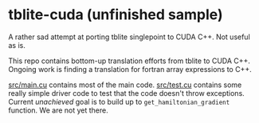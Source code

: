 # tblite-cuda (unfinished sample)

A rather sad attempt at porting tblite singlepoint to CUDA C++. Not useful as is.

This repo contains bottom-up translation efforts from tblite to CUDA C++. Ongoing work is finding a translation for fortran array expressions to C++.

[src/main.cu](./src/main.cu) contains most of the main code. [src/test.cu](./src/test.cu) contains some really simple driver code to test that the code doesn't throw exceptions. Current *unachieved* goal is to build up to `get_hamiltonian_gradient` function. We are not yet there.